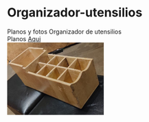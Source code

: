 # Organizador-utensilios
Planos y fotos Organizador de utensilios <br />
Planos [Aqui](https://autode.sk/2YHTOoS) <br />
<img src="./Organizador.jpeg" alt="Organizador" width="225"/>
